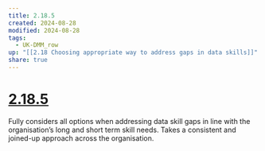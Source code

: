 ```yaml
---
title: 2.18.5
created: 2024-08-28
modified: 2024-08-28
tags:
  - UK-DMM_row
up: "[[2.18 Choosing appropriate way to address gaps in data skills]]"
share: true
---
```

# [2.18.5](2.18.5.md)

Fully considers all options when addressing data skill gaps in line with the organisation’s long and short term skill needs. Takes a consistent and joined-up approach across the organisation.
